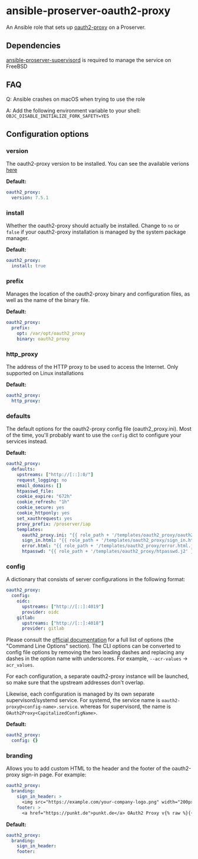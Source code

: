 # ansible-proserver-oauth2-proxy
An Ansible role that sets up [oauth2-proxy](https://github.com/oauth2-proxy/oauth2-proxy) on a Proserver.

## Dependencies
[ansible-proserver-supervisord](https://github.com/punktDe/ansible-proserver-supervisord) is required to manage the service on FreeBSD

## FAQ
Q: Ansible crashes on macOS when trying to use the role

A: Add the following environment variable to your shell: `OBJC_DISABLE_INITIALIZE_FORK_SAFETY=YES`

## Configuration options
### version
The oauth2-proxy version to be installed. You can see the available verions [here](https://github.com/oauth2-proxy/oauth2-proxy/tags)

**Default:**
```yaml
oauth2_proxy:
  version: 7.5.1
```

### install
Whether the oauth2-proxy should actually be installed. Change to `no` or `false` if your oauth2-proxy installation is managed by the system package manager.

**Default:**
```yaml
oauth2_proxy:
  install: true
```

### prefix
Manages the location of the oauth2-proxy binary and configuration files, as well as the name of the binary file.

**Default:**
```yaml
oauth2_proxy:
  prefix:
    opt: /var/opt/oauth2_proxy
    binary: oauth2_proxy
```


### http_proxy
The address of the HTTP proxy to be used to access the Internet. Only supported on Linux installations

**Default:**
```yaml
oauth2_proxy:
  http_proxy:
```

### defaults
The default options for the oauth2-proxy config file (oauth2_proxy.ini). Most of the time, you'll probably want to use the `config` dict to configure your services instead.

**Default:**
```yaml
oauth2_proxy:
  defaults:
    upstreams: ["http://[::]:0/"]
    request_logging: no
    email_domains: []
    htpasswd_file:
    cookie_expire: "672h"
    cookie_refresh: "1h"
    cookie_secure: yes
    cookie_httponly: yes
    set_xauthrequest: yes
    proxy_prefix: /proserver/iap
    templates:
      oauth2_proxy.ini: "{{ role_path + '/templates/oauth2_proxy/oauth2_proxy.ini.j2' }}"
      sign_in.html: "{{ role_path + '/templates/oauth2_proxy/sign_in.html.j2' }}"
      error.html: "{{ role_path + '/templates/oauth2_proxy/error.html.j2' }}"
      htpasswd: "{{ role_path + '/templates/oauth2_proxy/htpasswd.j2' }}"
```

### config
A dictionary that consists of server configurations in the following format:

```yaml
oauth2_proxy:
  config:
    oidc:
      upstreams: ["http://[::]:4019"]
      provider: oidc
    gitlab:
      upstreams: ["http://[::]:4018"]
      provider: gitlab
```

Please consult the [official documentation](https://oauth2-proxy.github.io/oauth2-proxy/docs/configuration/overview#command-line-options) for a full list of options (the "Command Line Options" section). The CLI options can be converted to config file options by removing the two leading dashes and replacing any dashes in the option name with underscores. For example, `--acr-values` -> `acr_values`.

For each configuration, a separate oauth2-proxy instance will be launched, so make sure that the upstream addresses don't overlap.

Likewise, each configuration is managed by its own separate supervisord/systemd service. For systemd, the service name is `oauth2-proxy@<config-name>.service`. whereas for supervisord, the name is `OAuth2Proxy<CapitalizedConfigName>`.

**Default:**
```yaml
oauth2_proxy:
  config: {}
```


### branding

Allows you to add custom HTML to the header and the footer of the oauth2-proxy sign-in page. For example:

```yaml
oauth2_proxy:
  branding:
    sign_in_header: >
      <img src="https://example.com/your-company-logo.png" width="200px"/>
    footer: >
      <a href="https://punkt.de">punkt.de</a> OAuth2 Proxy v{% raw %}{{.Version}}{% endraw %}
```

**Default:**
```yaml
oauth2_proxy:
  branding:
    sign_in_header:
    footer:
```
